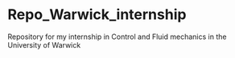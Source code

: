 # Repo_Warwick_internship
 Repository for my internship in Control and Fluid mechanics in the University of Warwick
